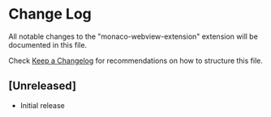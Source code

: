 # Change Log

All notable changes to the "monaco-webview-extension" extension will be documented in this file.

Check [Keep a Changelog](http://keepachangelog.com/) for recommendations on how to structure this file.

## [Unreleased]

- Initial release